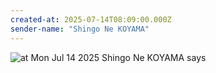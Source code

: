 ```yaml
---
created-at: 2025-07-14T08:09:00.000Z
sender-name: "Shingo Ne KOYAMA"
---
```


![at Mon Jul 14 2025 Shingo Ne KOYAMA says](/messages/images/IMG-20250714-WA0006.jpg)


